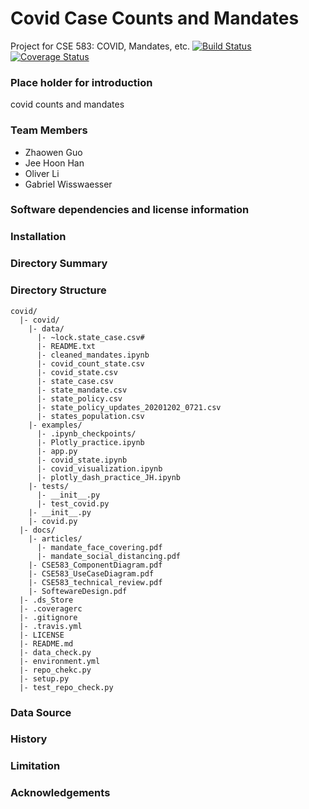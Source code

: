 # Covid Case Counts and Mandates
Project for CSE 583: COVID, Mandates, etc.
[![Build Status](https://travis-ci.com/gabewiss/covid.svg?branch=main)](https://travis-ci.com/gabewiss/covid)
[![Coverage Status](https://coveralls.io/repos/github/gabewiss/covid/badge.svg?branch=main)](https://coveralls.io/github/gabewiss/covid?branch=main)


### Place holder for introduction

covid counts and mandates

### Team Members

* Zhaowen Guo
* Jee Hoon Han
* Oliver Li
* Gabriel Wisswaesser

### Software dependencies and license information


### Installation


### Directory Summary

### Directory Structure
```
covid/
  |- covid/
    |- data/
      |- ~lock.state_case.csv#
      |- README.txt
      |- cleaned_mandates.ipynb
      |- covid_count_state.csv
      |- covid_state.csv
      |- state_case.csv
      |- state_mandate.csv
      |- state_policy.csv
      |- state_policy_updates_20201202_0721.csv
      |- states_population.csv
    |- examples/
      |- .ipynb_checkpoints/
      |- Plotly_practice.ipynb
      |- app.py
      |- covid_state.ipynb
      |- covid_visualization.ipynb
      |- plotly_dash_practice_JH.ipynb
    |- tests/
      |- __init__.py
      |- test_covid.py
    |- __init__.py
    |- covid.py
  |- docs/
    |- articles/
      |- mandate_face_covering.pdf
      |- mandate_social_distancing.pdf
    |- CSE583_ComponentDiagram.pdf
    |- CSE583_UseCaseDiagram.pdf
    |- CSE583_technical_review.pdf
    |- SoftewareDesign.pdf
  |- .ds_Store
  |- .coveragerc
  |- .gitignore
  |- .travis.yml
  |- LICENSE
  |- README.md
  |- data_check.py
  |- environment.yml
  |- repo_chekc.py
  |- setup.py
  |- test_repo_check.py
```

### Data Source

### History

### Limitation

### Acknowledgements
